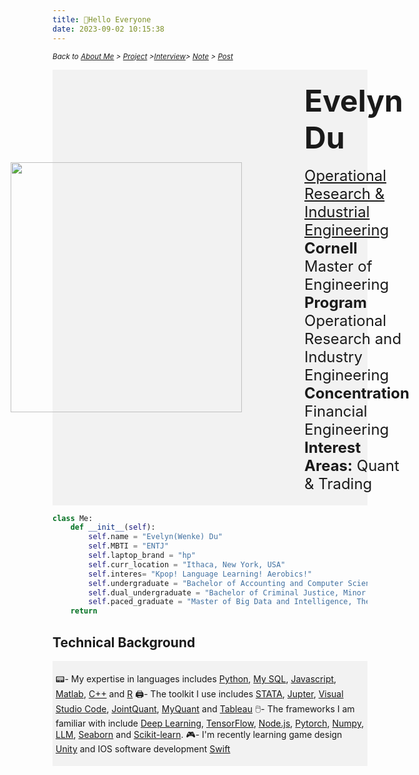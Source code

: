 ```yaml
---
title: 👋Hello Everyone
date: 2023-09-02 10:15:38
---
```


<style>


.shake-image:hover {
  animation: shake 2s;
  animation-iteration-count: infinite;
}

@keyframes shake {
  0% { transform: translate(2px, 2px) rotate(0deg); }
  10% { transform: translate(-2px, -4px) rotate(-2deg); }
  20% { transform: translate(-4px, 0px) rotate(2deg); }
  30% { transform: translate(4px, 4px) rotate(0deg); }
  40% { transform: translate(2px, -2px) rotate(2deg); }
  50% { transform: translate(-2px, 4px) rotate(-2deg); }
  60% { transform: translate(-4px, 2px) rotate(0deg); }
  70% { transform: translate(4px, 2px) rotate(-2deg); }
  80% { transform: translate(-2px, -2px) rotate(2deg); }
  90% { transform: translate(2px, 4px) rotate(0deg); }
  100% { transform: translate(2px, -4px) rotate(-2deg); }
}

@keyframes shake-small {
   0% { transform: translate(2px, 2px) rotate(0deg); }
  10% { transform: translate(-2px, -4px) rotate(-2deg); }
  20% { transform: translate(-4px, 0px) rotate(2deg); }
  30% { transform: translate(4px, 4px) rotate(0deg); }
  40% { transform: translate(2px, -2px) rotate(2deg); }
  50% { transform: translate(-2px, 4px) rotate(-2deg); }
  60% { transform: translate(-4px, 2px) rotate(0deg); }
  70% { transform: translate(4px, 2px) rotate(-2deg); }
  80% { transform: translate(-2px, -2px) rotate(2deg); }
  90% { transform: translate(2px, 4px) rotate(0deg); }
  100% { transform: translate(2px, -4px) rotate(-2deg); }
}

.shake-text:hover {
  animation: shake-small 2s;
  animation-iteration-count: infinite;
  text-decoration: underline;
}



.bubble-container {
  display: flex;
  flex-wrap: wrap;
  justify-content: center;
  gap: 10px;
  text-align: left;
}

.bubble {
  display: inline-block;
  padding: 10px;
  margin: 5px;
  border-radius: 50%;
  background-color: rgba(0, 100, 200, 0.8);
  color: white;
  text-decoration: none;
  font-size: 14px;
  transition: transform 0.3s;
}

.bubble:hover {
  transform: scale(1.2);
  animation: shake 1s;
}

</style>


*<small> Back to [About Me](/About/index.html) > [Project](/tags/Project/index.html) >[Interview](/tags/Interview/index.html)>  [Note](/tags/Note/index.html) > [Post](/About/index.html)</small>*

<div style="background-color: #f2f2f2; padding: 20px;">
    <div style="display: flex; align-items: center; justify-content: center; ">
        <img src="https://s2.loli.net/2024/06/29/XmDAOfclMqdaVUp.png" width="370" height="400" class="shake-image" style="margin-right: 100px;">
        <div>
            <font size="10"><strong class="shake-text">Evelyn Du</strong></font>
            <br><br>
            <font size="5">
                <a href="https://www.orie.cornell.edu/orie">Operational Research & Industrial Engineering</a><br>
                <strong>Cornell</strong> Master of Engineering<br>
                <strong>Program </strong>Operational Research and Industry Engineering<br>
                <strong>Concentration </strong>Financial Engineering<br>
                <strong>Interest Areas:</strong> Quant & Trading
            </font>
        </div>
    </div>
</div>


```python
class Me:
    def __init__(self):
        self.name = "Evelyn(Wenke) Du"
        self.MBTI = "ENTJ"
        self.laptop_brand = "hp"
        self.curr_location = "Ithaca, New York, USA"
        self.interes= "Kpop! Language Learning! Aerobics!"
        self.undergraduate = "Bachelor of Accounting and Computer Science, Excellence, RUC(Renmin University of China)"
        self.dual_undergraduate = "Bachelor of Criminal Justice, Minor in Information System, Cum Laude, Maine University, USA"
        self.paced_graduate = "Master of Big Data and Intelligence, The Universidad Intrnacional Isabel i de castilla, ENEB,Span"
    return
```

## Technical Background
<div style="background-color: #f2f2f2;padding: 5px;">

📟- My expertise in languages includes [Python](https://www.w3schools.com/python/), [My SQL](https://www.mysql.com/), [Javascript](https://www.w3schools.com/js/DEFAULT.asp), [Matlab](https://www.mathworks.com/products/matlab.html), [C++](https://www.w3schools.com/html/) and [R](https://www.rstudio.com/categories/rstudio-ide/)
🖨️- The toolkit I use includes [STATA](https://www.stata.com/), [Jupter](https://www.anaconda.com/), [Visual Studio Code](https://code.visualstudio.com/), [JointQuant](https://www.joinquant.com/), [MyQuant](https://www.myquant.cn/) and [Tableau](https://www.tableau.com/)
🖱️- The frameworks I am familiar with include [Deep Learning](https://en.wikipedia.org/wiki/Deep_learning), [TensorFlow](https://www.tensorflow.org/), [Node.js](https://nodejs.org/en), [Pytorch](https://pytorch.org/), [Numpy](https://numpy.org/), [LLM](https://en.wikipedia.org/wiki/Large_language_model), [Seaborn](https://seaborn.pydata.org/) and [Scikit-learn](https://scikit-learn.org/stable/index.html).
🎮- I'm recently learning game design [Unity](https://unity.com/) and IOS software development [Swift](https://en.wikipedia.org/wiki/Swift_(programming_language))
</div>






